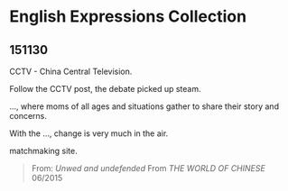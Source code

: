 # English Expressions Collection

## 151130

CCTV - China Central Television.

Follow the CCTV post, the debate picked up steam.

..., where moms of all ages and situations gather to share their story and concerns.

With the ..., change is very much in the air.

matchmaking site.

> From: *Unwed and undefended* From *THE WORLD OF CHINESE* 06/2015